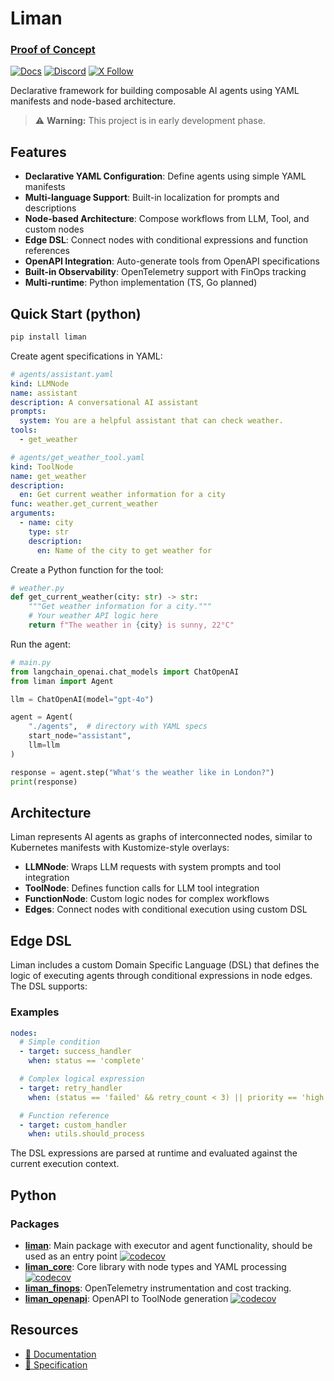 # Liman

### [Proof of Concept](https://www.liman-ai.dev/docs/poc)

[![Docs](https://img.shields.io/badge/docs-read-brightgreen?logo=nextdotjs)](https://liman-ai.vercel.app/docs/poc)
[![Discord](https://dcbadge.limes.pink/api/server/https://discord.gg/rmucxEzSyY?compact=true&style=flat)](https://discord.gg/rmucxEzSyY) [![X Follow](https://img.shields.io/twitter/follow/liman_ai?style=social)](https://x.com/liman_ai)

Declarative framework for building composable AI agents using YAML manifests and node-based architecture.

> ⚠️ **Warning:** This project is in early development phase.

## Features

- **Declarative YAML Configuration**: Define agents using simple YAML manifests
- **Multi-language Support**: Built-in localization for prompts and descriptions
- **Node-based Architecture**: Compose workflows from LLM, Tool, and custom nodes
- **Edge DSL**: Connect nodes with conditional expressions and function references
- **OpenAPI Integration**: Auto-generate tools from OpenAPI specifications
- **Built-in Observability**: OpenTelemetry support with FinOps tracking
- **Multi-runtime**: Python implementation (TS, Go planned)

## Quick Start (python)

```bash
pip install liman
```

Create agent specifications in YAML:

```yaml
# agents/assistant.yaml
kind: LLMNode
name: assistant
description: A conversational AI assistant
prompts:
  system: You are a helpful assistant that can check weather.
tools:
  - get_weather
```

```yaml
# agents/get_weather_tool.yaml
kind: ToolNode
name: get_weather
description:
  en: Get current weather information for a city
func: weather.get_current_weather
arguments:
  - name: city
    type: str
    description:
      en: Name of the city to get weather for
```

Create a Python function for the tool:

```python
# weather.py
def get_current_weather(city: str) -> str:
    """Get weather information for a city."""
    # Your weather API logic here
    return f"The weather in {city} is sunny, 22°C"
```

Run the agent:

```python
# main.py
from langchain_openai.chat_models import ChatOpenAI
from liman import Agent

llm = ChatOpenAI(model="gpt-4o")

agent = Agent(
    "./agents",  # directory with YAML specs
    start_node="assistant",
    llm=llm
)

response = agent.step("What's the weather like in London?")
print(response)
```

## Architecture

Liman represents AI agents as graphs of interconnected nodes, similar to Kubernetes manifests with Kustomize-style overlays:

- **LLMNode**: Wraps LLM requests with system prompts and tool integration
- **ToolNode**: Defines function calls for LLM tool integration
- **FunctionNode**: Custom logic nodes for complex workflows
- **Edges**: Connect nodes with conditional execution using custom DSL

## Edge DSL

Liman includes a custom Domain Specific Language (DSL) that defines the logic of executing agents through conditional expressions in node edges. The DSL supports:

### Examples

```yaml
nodes:
  # Simple condition
  - target: success_handler
    when: status == 'complete'

  # Complex logical expression
  - target: retry_handler
    when: (status == 'failed' && retry_count < 3) || priority == 'high'

  # Function reference
  - target: custom_handler
    when: utils.should_process
```

The DSL expressions are parsed at runtime and evaluated against the current execution context.

## Python

### Packages

- [**liman**](python/packages/liman): Main package with executor and agent functionality, should be used as an entry point [![codecov](https://codecov.io/gh/gurobokum/liman/graph/badge.svg?token=PMKWXNBF1K&component=python/liman)](https://codecov.io/gh/gurobokum/liman?components[0]=python/liman)
- [**liman_core**](python/packages/liman_core): Core library with node types and YAML processing [![codecov](https://codecov.io/gh/gurobokum/liman/graph/badge.svg?token=PMKWXNBF1K&component=python/liman_core)](https://codecov.io/gh/gurobokum/liman?components[0]=python/liman_core)
- [**liman_finops**](python/packages/liman_finops): OpenTelemetry instrumentation and cost tracking.
- [**liman_openapi**](python/packages/liman_openapi): OpenAPI to ToolNode generation [![codecov](https://codecov.io/gh/gurobokum/liman/graph/badge.svg?token=PMKWXNBF1K&component=python/liman_openapi)](https://codecov.io/gh/gurobokum/liman?components[0]=python/liman_openapi)

## Resources

- [📖 Documentation](https://liman-ai.vercel.app/docs/poc)
- [🔧 Specification](https://liman-ai.vercel.app/docs/specification/node)
